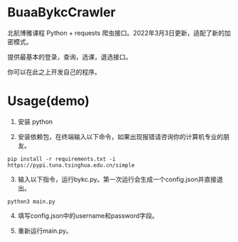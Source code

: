 # BuaaBykcCrawler
北航博雅课程 Python + requests 爬虫接口。2022年3月3日更新，适配了新的加密模式。

提供最基本的登录，查询，选课，退选接口。

你可以在此之上开发自己的程序。

# Usage(demo)

1. 安装 python

2. 安装依赖包，在终端输入以下命令，如果出现报错请咨询你的计算机专业的朋友。

```
pip install -r requirements.txt -i https://pypi.tuna.tsinghua.edu.cn/simple
```

3. 输入以下指令，运行bykc.py。第一次运行会生成一个config.json并直接退出。

```
python3 main.py
```

4. 填写config.json中的username和password字段。

5. 重新运行main.py。
